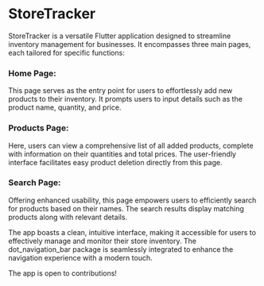 # StoreTracker

StoreTracker is a versatile Flutter application designed to streamline inventory management for businesses. It encompasses three main pages, each tailored for specific functions:

### Home Page: 
This page serves as the entry point for users to effortlessly add new products to their inventory. It prompts users to input details such as the product name, quantity, and price.

### Products Page:
Here, users can view a comprehensive list of all added products, complete with information on their quantities and total prices. The user-friendly interface facilitates easy product deletion directly from this page.

### Search Page:
Offering enhanced usability, this page empowers users to efficiently search for products based on their names. The search results display matching products along with relevant details.

The app boasts a clean, intuitive interface, making it accessible for users to effectively manage and monitor their store inventory. The dot_navigation_bar package is seamlessly integrated to enhance the navigation experience with a modern touch.

The app is open to contributions!



